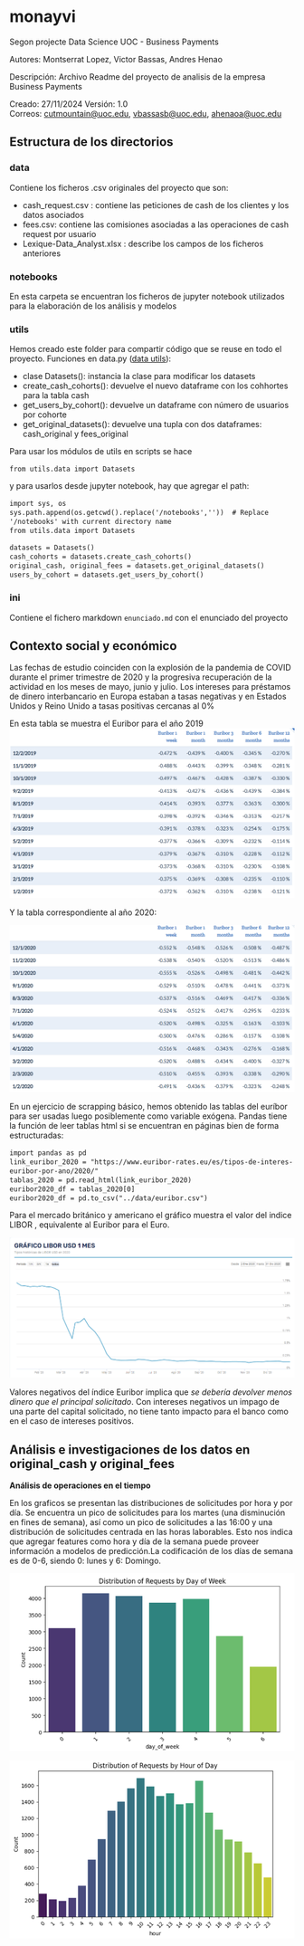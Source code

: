 # monayvi
Segon projecte Data Science UOC - Business Payments

Autores: Montserrat Lopez, Victor Bassas,  Andres Henao

Descripción: Archivo Readme del proyecto de analisis de la empresa Business Payments

Creado: 27/11/2024
Versión: 1.0  
Correos: cutmountain@uoc.edu, vbassasb@uoc.edu, ahenaoa@uoc.edu

## Estructura de los directorios
### data
Contiene los ficheros .csv originales del proyecto que son:
- cash_request.csv : contiene las peticiones de cash de los clientes y los datos asociados
- fees.csv: contiene las comisiones asociadas a las operaciones de cash request por usuario
- Lexique-Data_Analyst.xlsx : describe los campos de los ficheros anteriores

### notebooks
En esta carpeta se encuentran los ficheros de jupyter notebook utilizados para la elaboración de los análisis y modelos

### utils

Hemos creado este folder para compartir código que se reuse en todo el proyecto.
Funciones en data.py ([data utils]([https://github.com/ahenao/aguacate-aljoan/blob/main/utils/data.py](https://github.com/DataScience-UOC-projects/monayvi/blob/main/utils/data.py))): 
- clase Datasets(): instancia la clase para modificar los datasets
- create_cash_cohorts(): devuelve el nuevo dataframe con los cohhortes para la tabla cash
- get_users_by_cohort(): devuelve un dataframe con número de usuarios por cohorte
- get_original_datasets(): devuelve una tupla con dos dataframes: cash_original y fees_original

Para usar los módulos de utils en scripts se hace 
```
from utils.data import Datasets
```
y para usarlos desde jupyter notebook, hay que agregar el path:

```
import sys, os
sys.path.append(os.getcwd().replace('/notebooks',''))  # Replace '/notebooks' with current directory name
from utils.data import Datasets
```

```
datasets = Datasets()
cash_cohorts = datasets.create_cash_cohorts()
original_cash, original_fees = datasets.get_original_datasets()
users_by_cohort = datasets.get_users_by_cohort()
```
### ini

Contiene el fichero markdown ```enunciado.md``` con el enunciado del proyecto

## Contexto social y económico

Las fechas de estudio coinciden con la explosión de la pandemia de COVID durante el primer trimestre de 2020 y la progresiva recuperación de la actividad en los meses de mayo, junio y julio.
Los intereses para préstamos de dinero interbancario en Europa estaban a tasas negativas y en Estados Unidos y Reino Unido a tasas positivas cercanas al 0%

En esta tabla se muestra el Euribor para el año 2019
![Euribor año 2019](/figures/Euribor2019.png)

Y la tabla correspondiente al año 2020:

![Euribor año 2020](/figures/Euribor2020.png)

En un ejercicio de scrapping básico, hemos obtenido las tablas del euríbor para ser usadas luego posiblemente como variable exógena. Pandas tiene la función de leer tablas html si se encuentran en páginas bien de forma estructuradas:

```
import pandas as pd
link_euribor_2020 = "https://www.euribor-rates.eu/es/tipos-de-interes-euribor-por-ano/2020/"
tablas_2020 = pd.read_html(link_euribor_2020)
euribor2020_df = tablas_2020[0]
euribor2020_df = pd.to_csv("../data/euribor.csv")
```


Para el mercado británico y americano el gráfico muestra el valor del indice LIBOR , equivalente al Euribor para el Euro.

![Libor año 2020](/figures/Libor2020.png)

Valores negativos del índice Euribor implica que _se debería devolver menos dinero que el principal solicitado_. Con intereses negativos un impago de una parte del capital solicitado, no tiene tanto impacto para el banco como en el caso de intereses positivos.

## Análisis e investigaciones de los datos en original_cash y original_fees

**Análisis de operaciones en el tiempo**

En los graficos se presentan las distribuciones de solicitudes por hora y por día. Se encuentra un pico de solicitudes para los martes (una disminución en fines de semana), así como un pico de solicitudes a las 16:00 y una distribución de solicitudes centrada en las horas laborables. Esto nos indica que agregar features como hora y día de la semana puede proveer información a modelos de predicción.La codificación de los días de semana es de 0-6, siendo 0: lunes y 6: Domingo.

![Solicitudes por dia](figures/days_cash.png)

![Solicitudes por hora](figures/hours_cash.png)
